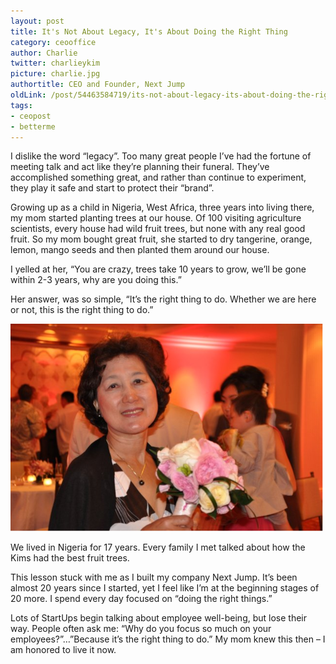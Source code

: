 ```yaml
---
layout: post
title: It's Not About Legacy, It's About Doing the Right Thing
category: ceooffice
author: Charlie
twitter: charlieykim
picture: charlie.jpg
authortitle: CEO and Founder, Next Jump
oldLink: /post/54463584719/its-not-about-legacy-its-about-doing-the-right-thing
tags:
- ceopost
- betterme
---
```


I dislike the word “legacy”. Too many great people I’ve had the fortune of meeting talk and act like they’re planning their funeral. They’ve accomplished something great, and rather than continue to experiment, they play it safe and start to protect their “brand”.

Growing up as a child in Nigeria, West Africa, three years into living there, my mom started planting trees at our house. Of 100 visiting agriculture scientists, every house had wild fruit trees, but none with any real good fruit. So my mom bought great fruit, she started to dry tangerine, orange, lemon, mango seeds and then planted them around our house.

I yelled at her, “You are crazy, trees take 10 years to grow, we’ll be gone within 2-3 years, why are you doing this.”

Her answer, was so simple, “It’s the right thing to do. Whether we are here or not, this is the right thing to do.”


![](/images/its-not-about-legacy-its-about-doing-the-right-thing-1.png)


We lived in Nigeria for 17 years. Every family I met talked about how the Kims had the best fruit trees.

This lesson stuck with me as I built my company Next Jump. It’s been almost 20 years since I started, yet I feel like I’m at the beginning stages of 20 more. I spend every day focused on “doing the right things.”

Lots of StartUps begin talking about employee well-being, but lose their way. People often ask me: “Why do you focus so much on your employees?”…”Because it’s the right thing to do.”
My mom knew this then – I am honored to live it now.
